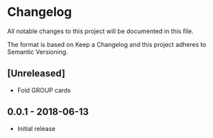 # Changelog

All notable changes to this project will be documented in this file.

The format is based on Keep a Changelog and this project adheres to Semantic Versioning.

## [Unreleased]
- Fold GROUP cards


## 0.0.1 - 2018-06-13
- Initial release
